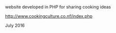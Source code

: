 website developed in PHP for sharing cooking ideas

http://www.cookingculture.co.nf/index.php

July 2016
